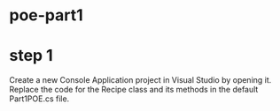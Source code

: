 # poe-part1
# step 1
Create a new Console Application project in Visual Studio by opening it. Replace the code for the Recipe class and its methods in the default Part1POE.cs file.
